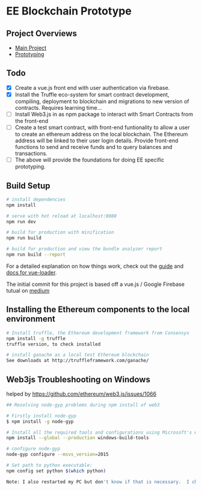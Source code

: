 # EE Blockchain Prototype

## Project Overviews
* [Main Project](https://eagleeye.atlassian.net/wiki/spaces/blockchain/overview)
* [Prototyping](https://eagleeye.atlassian.net/wiki/spaces/blockchain/pages/301203733/Blockchain+Prototyping)

## Todo
- [x] Create a vue.js front end with user authentication via firebase.
- [x] Install the Truffle eco-system for smart contract development, compiling, deployment to blockchain and migrations to new version of contracts. Requires learning time...
- [ ] Install Web3.js in as npm package to interact with Smart Contracts from the front-end
- [ ] Create a test smart contract, with front-end funtionality to allow a user to create an ethereum address on the local blockchain. The Ethereum address will be linked to their user login details.  Provide front-end functions to send and receive funds and to query balances and transactions.
- [ ] The above will provide the foundations for doing EE specific prototyping. 

## Build Setup

``` bash
# install dependencies
npm install

# serve with hot reload at localhost:8080
npm run dev

# build for production with minification
npm run build

# build for production and view the bundle analyzer report
npm run build --report
```

For a detailed explanation on how things work, check out the [guide](http://vuejs-templates.github.io/webpack/) and [docs for vue-loader](http://vuejs.github.io/vue-loader).

The initial commit for this project is based off a vue.js / Google Firebase tutual on [medium](https://medium.com/@oleg.agapov/basic-single-page-application-using-vue-js-and-firebase-part-1-9e4c0c11a228)

## Installing the Ethereum components to the local environment


``` bash
# Install truffle, the Ethereum development framework from Consensys
npm install -g truffle
truffle version, to check installed 

# install ganache as a local test Ethereum blockchain
See downloads at http://truffleframework.com/ganache/
```

## Web3js Troubleshooting on Windows
helped by https://github.com/ethereum/web3.js/issues/1066 

``` bash
## Resolving node-gyp problems during npm install of web3

# Firstly install node-gyp
$ npm install -g node-gyp

# Install all the required tools and configurations using Microsoft's windows-build-tools from an elevated PowerShell or CMD.exe (run as Administrator).
npm install --global --production windows-build-tools 

# configure node-gyp
node-gyp configure --msvs_version=2015

# Set path to python executable:
npm config set python $(which python)

Note: I also restarted my PC but don't know if that is necessary.  I checked location of Python.exe and found at C:\Users\John\.windows-build-tools\python27
```
